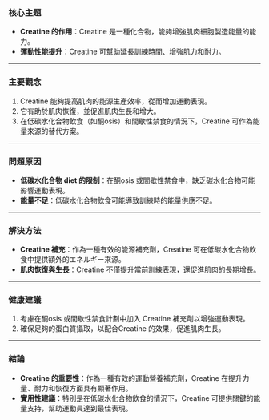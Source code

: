 ### 核心主題
- **Creatine 的作用**：Creatine 是一種化合物，能夠增強肌肉細胞製造能量的能力。
- **運動性能提升**：Creatine 可幫助延長訓練時間、增強肌力和耐力。

---

### 主要觀念
1. Creatine 能夠提高肌肉的能源生產效率，從而增加運動表現。
2. 它有助於肌肉恢復，並促進肌肉生長和增大。
3. 在低碳水化合物飲食（如酮osis）和間歇性禁食的情況下，Creatine 可作為能量來源的替代方案。

---

### 問題原因
- **低碳水化合物 diet 的限制**：在酮osis 或間歇性禁食中，缺乏碳水化合物可能影響運動表現。
- **能量不足**：低碳水化合物飲食可能導致訓練時的能量供應不足。

---

### 解決方法
- **Creatine 補充**：作為一種有效的能源補充劑，Creatine 可在低碳水化合物飲食中提供額外的エネルギー來源。
- **肌肉恢復與生長**：Creatine 不僅提升當前訓練表現，還促進肌肉的長期增長。

---

### 健康建議
1. 考慮在酮osis 或間歇性禁食計劃中加入 Creatine 補充劑以增強運動表現。
2. 確保足夠的蛋白質攝取，以配合Creatine 的效果，促進肌肉生長。

---

### 結論
- **Creatine 的重要性**：作為一種有效的運動營養補充劑，Creatine 在提升力量、耐力和恢復方面具有顯著作用。
- **實用性建議**：特別是在低碳水化合物飲食的情況下，Creatine 可提供關鍵的能量支持，幫助運動員達到最佳表現。